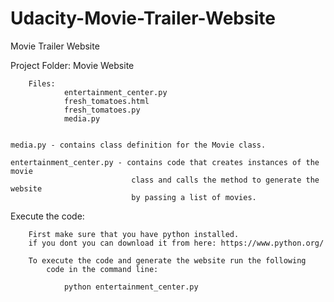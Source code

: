 ﻿# Udacity-Movie-Trailer-Website

Movie Trailer Website


Project Folder: Movie Website

        Files:
                entertainment_center.py
                fresh_tomatoes.html
                fresh_tomatoes.py
                media.py


    media.py - contains class definition for the Movie class.

    entertainment_center.py - contains code that creates instances of the movie
                               class and calls the method to generate the website
                               by passing a list of movies.

Execute the code:

        First make sure that you have python installed.
        if you dont you can download it from here: https://www.python.org/

        To execute the code and generate the website run the following
            code in the command line:

                python entertainment_center.py
